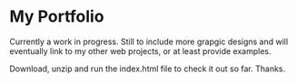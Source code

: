 # My Portfolio

Currently a work in progress. Still to include more grapgic designs and will eventually link to my other web projects, or at least provide examples.

Download, unzip and run the index.html file to check it out so far. Thanks.
